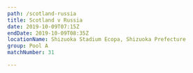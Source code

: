 ```yaml
---
path: /scotland-russia
title: Scotland v Russia
date: 2019-10-09T07:15Z
endDate: 2019-10-09T08:35Z
locationName: Shizuoka Stadium Ecopa, Shizuoka Prefecture
group: Pool A
matchNumber: 31

---
```

